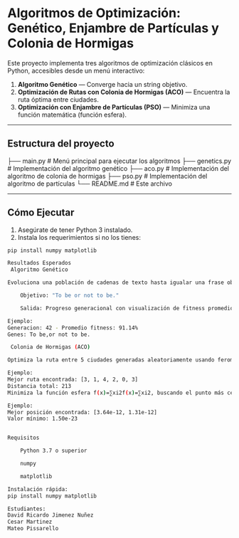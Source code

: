 
# Algoritmos de Optimización: Genético, Enjambre de Partículas y Colonia de Hormigas

Este proyecto implementa tres algoritmos de optimización clásicos en Python, accesibles desde un menú interactivo:

1.  **Algoritmo Genético** — Converge hacia un string objetivo.
2.  **Optimización de Rutas con Colonia de Hormigas (ACO)** — Encuentra la ruta óptima entre ciudades.
3.  **Optimización con Enjambre de Partículas (PSO)** — Minimiza una función matemática (función esfera).

---

##  Estructura del proyecto
├── main.py # Menú principal para ejecutar los algoritmos
├── genetics.py # Implementación del algoritmo genético
├── aco.py # Implementación del algoritmo de colonia de hormigas
├── pso.py # Implementación del algoritmo de partículas
└── README.md # Este archivo


---

##  Cómo Ejecutar

1. Asegúrate de tener Python 3 instalado.
2. Instala los requerimientos si no los tienes:

```bash
pip install numpy matplotlib

Resultados Esperados
 Algoritmo Genético

Evoluciona una población de cadenas de texto hasta igualar una frase objetivo.

    Objetivo: "To be or not to be."

    Salida: Progreso generacional con visualización de fitness promedio.

Ejemplo:
Generacion: 42 - Promedio fitness: 91.14%
Genes: To be,or not to be.

 Colonia de Hormigas (ACO)

Optimiza la ruta entre 5 ciudades generadas aleatoriamente usando feromonas y visibilidad.

Ejemplo:
Mejor ruta encontrada: [3, 1, 4, 2, 0, 3]
Distancia total: 213
Minimiza la función esfera f(x)=∑xi2f(x)=∑xi2​, buscando el punto más cercano al origen.

Ejemplo:
Mejor posición encontrada: [3.64e-12, 1.31e-12]
Valor mínimo: 1.50e-23


Requisitos

    Python 3.7 o superior

    numpy

    matplotlib

Instalación rápida:
pip install numpy matplotlib

Estudiantes:
David Ricardo Jimenez Nuñez
Cesar Martinez
Mateo Pissarello

